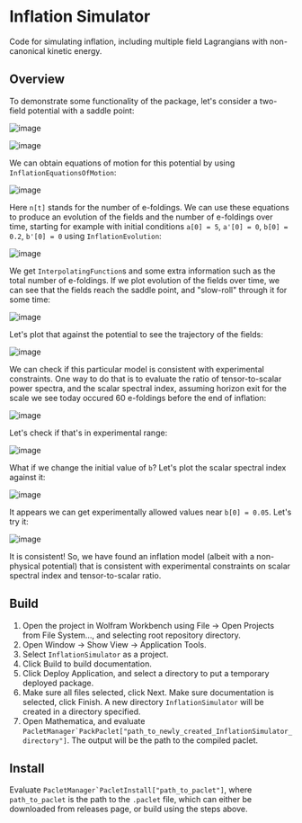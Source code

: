 # Inflation Simulator
Code for simulating inflation, including multiple field Lagrangians with non-canonical kinetic energy.

## Overview

To demonstrate some functionality of the package, let's consider a two-field potential with a saddle point:

![image](https://user-images.githubusercontent.com/1479325/57750434-df54bf80-76a7-11e9-8264-22665d35739e.png)

![image](https://user-images.githubusercontent.com/1479325/57750380-aa486d00-76a7-11e9-8727-5adcf86461c4.png)

We can obtain equations of motion for this potential by using `InflationEquationsOfMotion`:

![image](https://user-images.githubusercontent.com/1479325/57750454-f5fb1680-76a7-11e9-8a08-db3cfe1586ec.png)

Here `n[t]` stands for the number of e-foldings. We can use these equations to produce an evolution of the fields and the number of e-foldings over time, starting for example with initial conditions `a[0] = 5`, `a'[0] = 0`, `b[0] = 0.2`, `b'[0] = 0` using `InflationEvolution`:

![image](https://user-images.githubusercontent.com/1479325/57750487-1c20b680-76a8-11e9-9785-ee340e8699d9.png)

We get `InterpolatingFunction`s and some extra information such as the total number of e-foldings. If we plot evolution of the fields over time, we can see that the fields reach the saddle point, and "slow-roll" through it for some time:

![image](https://user-images.githubusercontent.com/1479325/57750573-65710600-76a8-11e9-87a1-acc81d7a706b.png)

Let's plot that against the potential to see the trajectory of the fields:

![image](https://user-images.githubusercontent.com/1479325/57750671-bd0f7180-76a8-11e9-862d-89dbe81a79d5.png)

We can check if this particular model is consistent with experimental constraints. One way to do that is to evaluate the ratio of tensor-to-scalar power spectra, and the scalar spectral index, assuming horizon exit for the scale we see today occured 60 e-foldings before the end of inflation:

![image](https://user-images.githubusercontent.com/1479325/57750755-18416400-76a9-11e9-9c36-c78f1730d4d0.png)

Let's check if that's in experimental range:

![image](https://user-images.githubusercontent.com/1479325/57750866-8128dc00-76a9-11e9-8de5-5aae2cba24bf.png)

What if we change the initial value of `b`? Let's plot the scalar spectral index against it:

![image](https://user-images.githubusercontent.com/1479325/57751141-60ad5180-76aa-11e9-8570-93f2f6b6213e.png)

It appears we can get experimentally allowed values near `b[0] = 0.05`. Let's try it:

![image](https://user-images.githubusercontent.com/1479325/57751226-a407c000-76aa-11e9-888a-a75e3d443c44.png)

It is consistent! So, we have found an inflation model (albeit with a non-physical potential) that is consistent with experimental constraints on scalar spectral index and tensor-to-scalar ratio.

## Build

1. Open the project in Wolfram Workbench using File -> Open Projects from File System..., and selecting root repository directory.
2. Open Window -> Show View -> Application Tools.
3. Select `InflationSimulator` as a project.
4. Click Build to build documentation.
5. Click Deploy Application, and select a directory to put a temporary deployed package.
6. Make sure all files selected, click Next. Make sure documentation is selected, click Finish. A new directory `InflationSimulator` will be created in a directory specified.
7. Open Mathematica, and evaluate ```PacletManager`PackPaclet["path_to_newly_created_InflationSimulator_directory"]```. The output will be the path to the compiled paclet.

## Install

Evaluate ```PacletManager`PacletInstall["path_to_paclet"]```, where `path_to_paclet` is the path to the `.paclet` file, which can either be downloaded from releases page, or build using the steps above.
